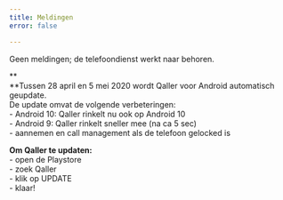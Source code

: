 ```yaml
---
title: Meldingen
error: false

---
```

Geen meldingen; de telefoondienst werkt naar behoren.  
  
**  
**Tussen 28 april en 5 mei 2020 wordt Qaller voor Android automatisch geupdate.   
De update omvat de volgende verbeteringen:   
\- Android 10: Qaller rinkelt nu ook op Android 10   
\- Android 9: Qaller rinkelt sneller mee (na ca 5 sec)  
\- aannemen en call management als de telefoon gelocked is  
  
**Om Qaller te updaten:**   
\- open de Playstore  
\- zoek Qaller  
\- klik op UPDATE   
\- klaar!